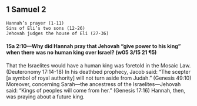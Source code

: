 ## 1 Samuel 2

```
Hannah’s prayer (1-11)
Sins of Eli’s two sons (12-26)
Jehovah judges the house of Eli (27-36)
```

#### 1Sa 2:10​—Why did Hannah pray that Jehovah “give power to his king” when there was no human king over Israel? (w05 3/15 21 ¶5)

That the Israelites would have a human king was foretold in the Mosaic Law. (Deuteronomy 17:14-18) In his deathbed prophecy, Jacob said: “The scepter [a symbol of royal authority] will not turn aside from Judah.” (Genesis 49:10) Moreover, concerning Sarah​—the ancestress of the Israelites—​Jehovah said: “Kings of peoples will come from her.” (Genesis 17:16) Hannah, then, was praying about a future king.
